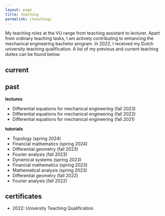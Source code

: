 ```yaml
---
layout: page
title: teaching
permalink: /teaching/
---
```


My teaching roles at the VU range from teaching assistant to lecturer.
Apart from ordinary teaching tasks, I am actively contributing to enhancing the mechanical engineering bachelor program.
In 2022, I received my Dutch university teaching qualification.
A list of my previous and current teaching duties can be found below.

current
-------

past
----

**lectures**

* Differential equations for mechanical engineering (fall 2023)
* Differential equations for mechanical engineering (fall 2022)
* Differential equations for mechanical engineering (fall 2021)

**tutorials**

* Topology (spring 2024)
* Financial mathematics (spring 2024)
* Differential geometry (fall 2023)
* Fourier analysis (fall 2023)
* Dynamical systems (spring 2023)
* Financial mathematics (spring 2023)
* Mathematical analysis (spring 2023)
* Differential geometry (fall 2022)
* Fourier analysis (fall 2022)

certificates
------------

* 2022: University Teaching Qualification
